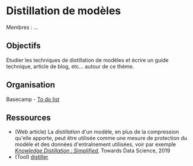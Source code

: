 # Distillation de modèles 

Membres : ...

## Objectifs 

Etudier les techniques de distillation de modèles et écrire un guide technique, article de blog, etc... autour de ce thème. 

## Organisation

Basecamp - [To do list](https://3.basecamp.com/4862987/buckets/18881058/todolists/3044271631)

## Ressources

- (Web article) La *distillation* d'un modèle, en plus de la compression qu'elle apporte, peut être utilisée comme une mesure de protection du modèle et des données d'entraînement utilisées, voir par exemple *[Knowledge Distillation : Simplified](https://towardsdatascience.com/knowledge-distillation-simplified-dd4973dbc764)*, Towards Data Science, 2019
- (Tool) [distiller](https://nervanasystems.github.io/distiller/index.html)
